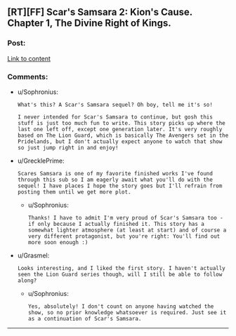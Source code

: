 ## [RT][FF] Scar's Samsara 2: Kion's Cause. Chapter 1, The Divine Right of Kings.

### Post:

[Link to content](https://www.fanfiction.net/s/12913348/1/Kion-s-Cause)

### Comments:

- u/Sophronius:
  ```
  What's this? A Scar's Samsara sequel? Oh boy, tell me it's so!

  I never intended for Scar's Samsara to continue, but gosh this stuff is just too much fun to write. This story picks up where the last one left off, except one generation later. It's very roughly based on The Lion Guard, which is basically The Avengers set in the Pridelands, but I don't actually expect anyone to watch that show so just jump right in and enjoy!
  ```

- u/GrecklePrime:
  ```
  Scares Samsara is one of my favorite finished works I've found through this sub so I am eagerly await what you'll do with the sequel! I have places I hope the story goes but I'll refrain from posting them until we get more plot.
  ```

  - u/Sophronius:
    ```
    Thanks! I have to admit I'm very proud of Scar's Samsara too - if only because I actually finished it. This story has a somewhat lighter atmosphere (at least at start) and of course a very different protagonist, but you're right: You'll find out more soon enough :)
    ```

- u/Grasmel:
  ```
  Looks interesting, and I liked the first story. I haven't actually seen the Lion Guard series though, will I still be able to follow along?
  ```

  - u/Sophronius:
    ```
    Yes, absolutely! I don't count on anyone having watched the show, so no prior knowledge whatsoever is required. Just see it as a continuation of Scar's Samsara.
    ```

---

